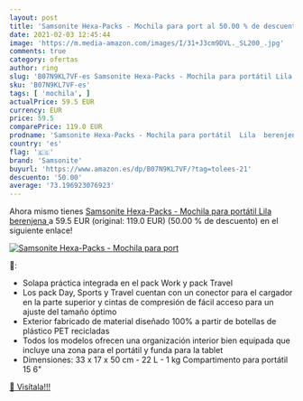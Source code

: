 ```yaml
---
layout: post
title: 'Samsonite Hexa-Packs - Mochila para port al 50.00 % de descuento'
date: 2021-02-03 12:45:44
image: 'https://m.media-amazon.com/images/I/31+J3cm9DVL._SL200_.jpg'
comments: true
category: ofertas
author: ring
slug: 'B07N9KL7VF-es Samsonite Hexa-Packs - Mochila para portátil Lila berenjena'
sku: 'B07N9KL7VF-es'
tags: [ 'mochila', ]
actualPrice: 59.5 EUR
currency: EUR
price: 59.5
comparePrice: 119.0 EUR
prodname: 'Samsonite Hexa-Packs - Mochila para portátil  Lila  berenjena '
country: 'es'
flag: '🇪🇸'
brand: 'Samsonite'
buyurl: 'https://www.amazon.es/dp/B07N9KL7VF/?tag=tolees-21'
descuento: '50.00'
average: '73.196923076923'
---
```


Ahora mismo tienes [Samsonite Hexa-Packs - Mochila para portátil  Lila  berenjena ](https://www.amazon.es/dp/B07N9KL7VF/?tag=tolees-21) a 59.5 EUR (original: 119.0 EUR) (50.00 %  de descuento) en el siguiente enlace!

[![Samsonite Hexa-Packs - Mochila para port](https://m.media-amazon.com/images/I/31+J3cm9DVL._SL200_.jpg)](https://www.amazon.es/dp/B07N9KL7VF/?tag=tolees-21)

🔎:

- Solapa práctica integrada en el pack Work y pack Travel
- Los pack Day, Sports y Travel cuentan con un conector para el cargador en la parte superior y cintas de compresión de fácil acceso para un ajuste del tamaño óptimo
- Exterior fabricado de material diseñado 100% a partir de botellas de plástico PET recicladas
- Todos los modelos ofrecen una organización interior bien equipada que incluye una zona para el portátil y funda para la tablet
- Dimensiones: 33 x 17 x 50 cm - 22 L - 1 kg Compartimento para portátil 15 6\"

[🛒 Visítala!!!](https://www.amazon.es/dp/B07N9KL7VF/?tag=tolees-21)
